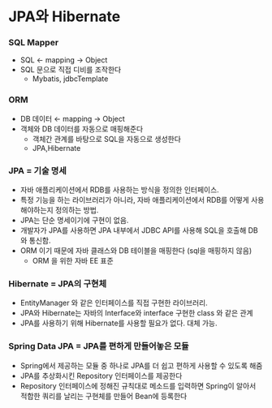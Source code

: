 # JPA와 Hibernate

### SQL Mapper

- SQL ← mapping → Object
- SQL 문으로 직접 디비를 조작한다
    - Mybatis, jdbcTemplate

### ORM

- DB 데이터 ← mapping → Object
- 객체와 DB 데이터를 자동으로 매핑해준다
    - 객체간 관계를 바탕으로 SQL을 자동으로 생성한다
    - JPA,Hibernate

### JPA = 기술 명세

- 자바 애플리케이션에서 RDB를 사용하는 방식을 정의한 인터페이스.
- 특정 기능을 하는 라이브러리가 아니라, 자바 애플리케이션에서 RDB를 어떻게 사용해야하는지 정의하는 방법.
- JPA는 단순 명세이기에 구현이 없음.
- 개발자가 JPA를 사용하면 JPA 내부에서 JDBC API를 사용해 SQL을 호출해 DB와 통신함.
- ORM 이기 때문에 자바 클래스와 DB 테이블을 매핑한다 (sql을 매핑하지 않음)
    - ORM 을 위한 자바 EE 표준

### Hibernate =  JPA의 구현체

- EntityManager 와 같은 인터페이스를 직접 구현한 라이브러리.
- JPA와 Hibernate는 자바의 Interface와 interface 구현한 class 와 같은 관계
- JPA를 사용하기 위해 Hibernate를 사용할 필요가 없다. 대체 가능.

### Spring Data JPA = JPA를 편하게 만들어놓은 모듈

- Spring에서 제공하는 모듈 중 하나로 JPA를 더 쉽고 편하게 사용할 수 있도록 해줌
- JPA를 추상화시킨 Repository 인터페이스를 제공한다
- Repository 인터페이스에 정해진 규칙대로 메소드를 입력하면 Spring이 알아서 적합한 쿼리를 날리는 구현체를 만들어 Bean에 등록한다